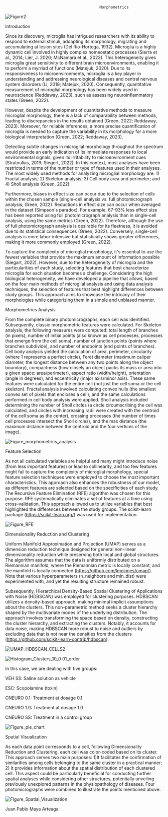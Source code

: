                                               Morphometrics
![Figure2](https://github.com/Maya-Arteaga/Morphology/assets/70504322/c498a759-7cff-4317-ba91-7fa1a8c1521f)

Introduction 

Since its discovery, microglia has intrigued researchers with its ability to respond to external stimuli, addapting its morphology, 
migrating and accumulating at lesion sites (Del Rio-Hortega, 1932). Microglia is a highly dynamic cell involved in highly complex 
homeostatic processes (Sierra et al., 2014; Lier, J. 2020; McNamara et al., 2023). This heterogeneity gives microglia great sensitivity
to different brain microenvironments, enabling it to perform a myrriad of functions (Matejuk, 2020). Due to its responsiveness to 
microenvironments, microglia is a key player in understanding and addressing neurological diseases and central nervous system 
disorders (Li, 2018; Matejuk, 2020). Consequently, quantitative measurement of microglial morphology has been widely used in 
neuroscience (Reddaway, 2023), such as assessing neuroinflammatory states (Green, 2022).

However, despite the development of quantitative methods to measure microglial morphology, there is a lack of comparability between
methods, leading to discrepancies in the results obtained (Green, 2022; Reddaway, 2023). Moreover, for reliable inferences, a more
precise quantification of microglia is needed to capture the variability in its morphology for a more biological interpretation 
(Green, 2022; Reddaway, 2023).

Detecting subtle changes in microglial morphology throughout the spectrum would provide an early indication of its immediate responses to
local environmental signals, given its irritability to microenvironment cues (Stratoulias, 2019; Siegert, 2022). In this context, most 
analyses have been restricted in terms of the number or type of features used in their analyses. The most widely used methods for analyzing
microglial morphology are: 1) Fractal analysis; 2) Skeleton analysis; 3) Cell body area and perimeter; and 4) Sholl analysis (Green, 2022).

Furthermore, biases in effect size can occur due to the selection of cells within the chosen sample (single-cell analysis vs. full photomicrograph
analysis; Green, 2022). Reductions in effect size can occur when averaged in the dataset (Simpson's paradox). For example, 67-93% less effect size
has been reported using full photomicrograph analysis than in single-cell analysis, using the same metrics (Green, 2022). Therefore, although 
the use of full photomicrograph analysis is desirable for its fleetness, it is avoided due to its statistical consequences (Green, 2022). 
Conversely, single-cell analysis is more labor-intensive but statistically shows greater differences, making it more commonly employed (Green, 2022).

To capture the complexity of microglial morphology, it's essential to use the fewest variables that provide the maximum amount of information possible 
(Siegart, 2022). However, due to the heterogeneity of microglia and the particularities of each study, selecting features that best characterize microglia for each situation 
becomes a challenge. Considering the high biological heterogeneity, we have developed a pipeline that allows, based on the four main methods of microglial 
analysis and using data analysis techniques, the selection of features that best highlight differences between study groups. This approach aims to showcase
the intricacy of their morphologies while categorizing them in a simple and unbiased manner.



Morphometrics Analysis

From the complete binary photomicrographs, each cell was identified. Subsequently, classic morphometric features were calculated. For Skeleton analysis, the following measures were computed: total length of branches (in pixels), number of initial points (also known as cell processes, processes that emerge from the cell soma), number of junction points (points where branches subdivide), and number of endpoints (end points of branches). Cell body analysis yielded the calculation of area, perimeter, circularity (where 1 represents a perfect circle), Feret diameter (maximum caliper diameter, the longest distance between any two points along the object boundary), compactness (how closely an object packs its mass or area into a given space: area/perimeter), aspect ratio (width/height), orientation (angle in degrees), and eccentricity (major axis/minor axis). These same features were calculated for the entire cell (not just the cell soma or the cell skeleton). Fractal analysis involved calculating convex hulls (the smallest convex set of pixels that encloses a cell), and the same calculations performed in cell body analysis were applied. Sholl analysis included determining the number of Sholl circles (a circle circumscribing the cell was calculated, and circles with increasing radii were created with the centroid of the cell soma as the center), crossing processes (the number of times cell processes intersect the Sholl circles), and the max distance (the maximum distance between the centroid and the four vertices of the image).


![Figure_morphometrics_analysis](https://github.com/Maya-Arteaga/Morphology/assets/70504322/c91266f2-07d2-4a28-85b4-e092a6c8beca)




Feature Selection

As not all calculated variables are helpful and many might introduce noise (from less important features) or lead to collinearity, and too few features might fail to capture the complexity of microglial morphology, special feature selection techniques were employed to choose the most important characteristics. This approach also enhances the robustness of our model, as different features are selected based on the specificities of each study. The Recursive Feature Elimination (RFE) algorithm was chosen for this purpose. RFE systematically eliminates a set of features at a time using cross-validation. This approach allowed us to utilize variables that best highlighted the differences between the study groups. The scikit-learn package (https://scikit-learn.org/) was used for implementation.


![Figure_RFE](https://github.com/Maya-Arteaga/Morphology/assets/70504322/c50ff3f4-bd54-42e9-b8a5-cdf13ba0bafe)



Dimensionality Reduction and Clustering

Uniform Manifold Approximation and Projection (UMAP) serves as a dimension reduction technique designed for general non-linear dimensionality reduction while preserving both local and global structures. The algorithm assumes that the data is uniformly distributed on a Riemannian manifold, where the Riemannian metric is locally constant, and the manifold is locally connected (https://github.com/lmcinnes/umap/). Note that various hyperparameters (n_neighbors and min_dist) were experimented with, and yet the resulting structure remained robust.

Subsequently, Hierarchical Density-Based Spatial Clustering of Applications with Noise (HDBSCAN) was employed for clustering purposes. HDBSCAN utilizes a density-based approach, making minimal implicit assumptions about the clusters. This non-parametric method seeks a cluster hierarchy shaped by the multivariate modes of the underlying distribution. The approach involves transforming the space based on density, constructing the cluster hierarchy, and extracting the clusters. Notably, it accounts for data noise, making HDBSCAN more robust to noise and outliers by excluding data that is not near the densities from the clusters (https://github.com/scikit-learn-contrib/hdbscan).

![UMAP_HDBSCAN_CELLS2](https://github.com/Maya-Arteaga/Morphology/assets/70504322/ccab3478-0ad0-4d50-9b80-f754a08a884b)

![Histogram_Clusters_10_0 01_order](https://github.com/Maya-Arteaga/Morphology/assets/70504322/0d680224-681e-4e12-b9ed-d03076d19c85)

In this case, we are dealing with five groups:

VEH SS: Saline solution as vehicle

ESC: Scopolamine (toxin)

CNEURO 0.1: Treatment at dosage 0.1

CNEURO 1.0: Treatment at dosage 1.0

CNEURO SS: Treatment in a control group

![Figure_pie_chart](https://github.com/Maya-Arteaga/Morphology/assets/70504322/5641aba8-031c-49ac-8915-a2a0c6e28c61)


Spatial Visualization

As each data point corresponds to a cell, following Dimensionality Reduction and Clustering, each cell was color-coded based on its cluster. This approach serves two main purposes: 1)It facilitates the confirmation of similarities among cells belonging to the same cluster in a practical manner; 2) It provides information about the spatial distribution of each clustered cell. This aspect could be particularly beneficial for conducting further spatial analyses while considering other structures, potentially unveiling previously unexplored patterns in the physiopathology of diseases. Four photomicrographs were combined to illustrate the points mentioned above.



![Figure_Spatial_Visualization](https://github.com/Maya-Arteaga/Morphology/assets/70504322/ffa50504-7b4d-451d-b38c-6c75bfdea2a4)


Juan Pablo Maya Arteaga
